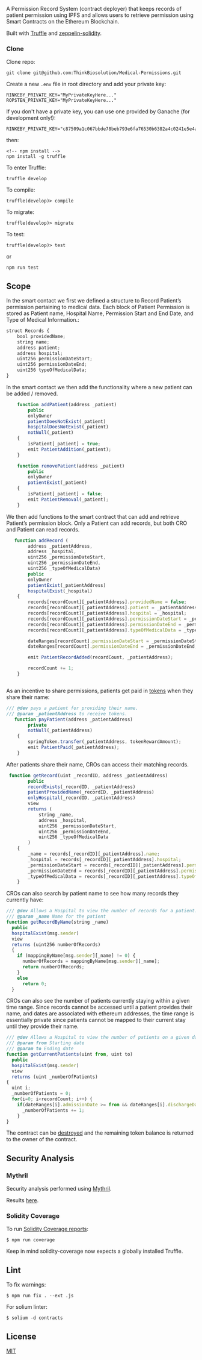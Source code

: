 
<div>



</div>

A Permission Record System (contract deployer) that keeps records of patient permission using IPFS and allows users to retrieve permission using Smart Contracts on the Ethereum Blockchain. 

Built with [Truffle](http://truffleframework.com/) and [zeppelin-solidity](https://github.com/OpenZeppelin/).


### Clone
Clone repo:
```
git clone git@github.com:ThinkBiosolution/Medical-Permissions.git
```

Create a new ```.env``` file in root directory and add your private key:
```
RINKEBY_PRIVATE_KEY="MyPrivateKeyHere..."
ROPSTEN_PRIVATE_KEY="MyPrivateKeyHere..."
```
If you don't have a private key, you can use one provided by Ganache (for development only!):
```
RINKEBY_PRIVATE_KEY="c87509a1c067bbde78beb793e6fa76530b6382a4c0241e5e4a9ec0a0f44dc0d3"
```

then:
```
<!-- npm install -->
npm install -g truffle

```
To enter Truffle:
```
truffle develop
```
To compile:
```
truffle(develop)> compile
```
To migrate:
```
truffle(develop)> migrate
```
To test:
```
truffle(develop)> test
```
or
```
npm run test
```

## Scope
In the smart contact we first we defined a structure to Record Patient’s permission pertaining to medical data. Each block of Patient Permission is stored as Patient name, Hospital Name, Permission Start and End Date, and Type of Medical Information.:

```javascript
struct Records {
    bool providedName;
    string name;
    address patient;
    address hospital;
    uint256 permissionDateStart;
    uint256 permissionDateEnd;
    uint256 typeOfMedicalData;
}
```
In the smart contact we then add the functionality where a new patient can be added / removed.

```javascript
    function addPatient(address _patient)
        public
        onlyOwner
        patientDoesNotExist(_patient)
        hospitalDoesNotExist(_patient)
        notNull(_patient)
    {
        isPatient[_patient] = true;
        emit PatientAddition(_patient);
    }

    function removePatient(address _patient)
        public
        onlyOwner
        patientExist(_patient)
    {
        isPatient[_patient] = false;
        emit PatientRemoval(_patient);
    }

```

We then add functions to the smart contract that can add and retrieve Patient’s permission block. Only a Patient can add records, but both CRO and Patient can read records.

```javascript
   function addRecord (
        address _patientAddress,
        address _hospital,
        uint256 _permissionDateStart,
        uint256 _permissionDateEnd,
        uint256 _typeOfMedicalData)
        public
        onlyOwner
        patientExist(_patientAddress)
        hospitalExist(_hospital)
    {
        records[recordCount][_patientAddress].providedName = false;
        records[recordCount][_patientAddress].patient = _patientAddress;
        records[recordCount][_patientAddress].hospital = _hospital;
        records[recordCount][_patientAddress].permissionDateStart = _permissionDateStart;
        records[recordCount][_patientAddress].permissionDateEnd = _permissionDateEnd;
        records[recordCount][_patientAddress].typeOfMedicalData = _typeOfMedicalData;

        dateRanges[recordCount].permissionDateStart = _permissionDateStart;
        dateRanges[recordCount].permissionDateEnd = _permissionDateEnd;

        emit PatientRecordAdded(recordCount, _patientAddress);

        recordCount += 1;
    }



```

As an incentive to share permissions, patients get paid in [tokens](./contracts/SpringToken.sol) when they share their name:
```javascript
/// @dev pays a patient for providing their name.
/// @param _patientAddress to receive tokens.
   function payPatient(address _patientAddress)
        private
        notNull(_patientAddress)
    {
        springToken.transfer(_patientAddress, tokenRewardAmount);
        emit PatientPaid(_patientAddress);
    }
```

After patients share their name, CROs can access their matching records.

```javascript
 function getRecord(uint _recordID, address _patientAddress)
        public
        recordExists(_recordID, _patientAddress)
        patientProvidedName(_recordID, _patientAddress)
        onlyHospital(_recordID, _patientAddress)
        view
        returns (
            string _name,
            address _hospital,
            uint256 _permissionDateStart,
            uint256 _permissionDateEnd,
            uint256 _typeOfMedicalData
        )
    {
        _name = records[_recordID][_patientAddress].name;
        _hospital = records[_recordID][_patientAddress].hospital;
        _permissionDateStart = records[_recordID][_patientAddress].permissionDateStart;
        _permissionDateEnd = records[_recordID][_patientAddress].permissionDateEnd;
        _typeOfMedicalData = records[_recordID][_patientAddress].typeOfMedicalData;
    }
```

CROs can also search by patient name to see how many records they currently have:

```javascript
/// @dev Allows a Hospital to view the number of records for a patient.
/// @param _name Name for the patient
function getRecordByName(string _name)
  public
  hospitalExist(msg.sender)
  view
  returns (uint256 numberOfRecords)
  {
    if (mappingByName[msg.sender][_name] != 0) {
      numberOfRecords = mappingByName[msg.sender][_name];
      return numberOfRecords;
    }
    else
      return 0;
  }
```

CROs can also see the number of patients currently staying within a given time range. Since records cannot be accessed until a patient provides their name, and dates are associated with ethereum addresses, the time range is essentially private since patients cannot be mapped to their current stay until they provide their name.

```javascript
/// @dev Allows a Hospital to view the number of patients on a given date range.
/// @param from Starting date
/// @param to Ending date
function getCurrentPatients(uint from, uint to)
  public
  hospitalExist(msg.sender)
  view
  returns (uint _numberOfPatients)
{
  uint i;
  _numberOfPatients = 0;
  for(i=0; i<recordCount; i++) {
    if(dateRanges[i].admissionDate >= from && dateRanges[i].dischargeDate <= to)
      _numberOfPatients += 1;
    }
}
```



The contract can be [destroyed](./contracts/TokenDestructible.sol) and the remaining token balance is returned to the owner of the contract.


## Security Analysis
### Mythril
Security analysis performed using [Mythril](https://github.com/NFhbar/mythril).

Results [here](./security/README_MYTHRIL.md).

### Solidity Coverage
To run [Solidity Coverage reports](https://github.com/sc-forks/solidity-coverage):
```
$ npm run coverage
```
Keep in mind solidity-coverage now expects a globally installed Truffle.


## Lint
To fix warnings:
```
$ npm run fix . --ext .js
```
For solium linter:
```
$ solium -d contracts
```

## License
[MIT](./LICENSE.md)
